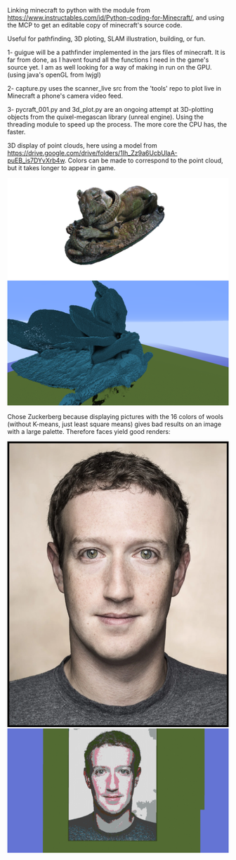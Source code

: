 Linking minecraft to python with the module from     https://www.instructables.com/id/Python-coding-for-Minecraft/, and using the MCP to get an editable copy of minecraft's source code.

Useful for pathfinding, 3D ploting, SLAM illustration, building, or fun.

1- guigue will be a pathfinder implemented in the jars files of minecraft. It is far from done, as I havent found all the functions I need in the game's source yet. I am as well looking for a way of making in run on the GPU. (using java's openGL from lwjgl)

2- capture.py uses the scanner_live src from the 'tools' repo to plot live in Minecraft a phone's camera video feed.

3- pycraft_001.py and 3d_plot.py are an ongoing attempt at 3D-plotting objects from the quixel-megascan library (unreal engine). Using the threading module to speed up the process. The more core the CPU has, the faster.


3D display of point clouds, here using a model from https://drive.google.com/drive/folders/1Ih_Zz9a6UcbUlaA-puEB_is7DYvXrb4w. Colors can be made to correspond to the point cloud, but it takes longer to appear in game. 


![solarized palette](https://github.com/Yeb02/Minecraft/blob/master/images/1%206l80I_oAzD-9q4eZLNR51A.png)
![solarized palette](https://github.com/Yeb02/Minecraft/blob/master/images/2020-06-21_13.29.55.png)

Chose Zuckerberg because displaying pictures with the 16 colors of wools (without K-means, just least square means) gives bad results on an image with a large palette. Therefore faces yield good renders:

![solarized palette](https://github.com/Yeb02/Minecraft/blob/master/images/MarkZuckerberg.jpg)
![solarized palette](https://github.com/Yeb02/Minecraft/blob/master/images/zuckerbis.png)
